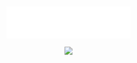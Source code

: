 <div align="center">
  <p><a href="https://github.com/vokerwave"><img src="https://raw.githubusercontent.com/vokerwave/vokerwave/master/name.svg"/></a><p>
  <img src="https://count.getloli.com/@vokerwave?name=vokerwave&theme=rule34&padding=7&offset=0&scale=1.5&pixelated=1&darkmode=0"/>
</div>

